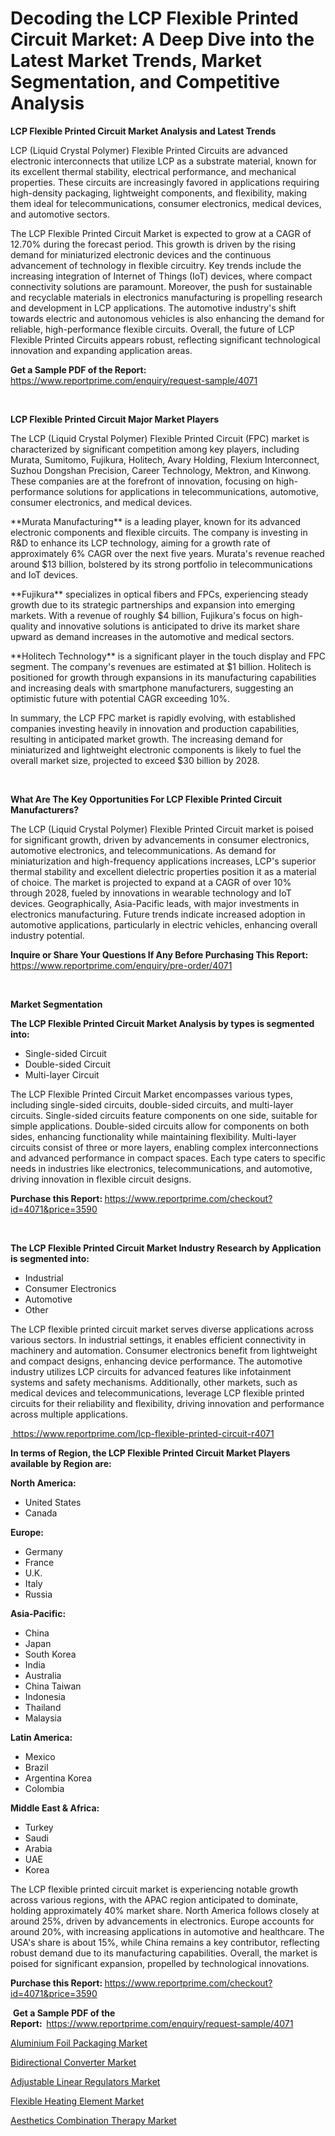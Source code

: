<p><h1>Decoding the LCP Flexible Printed Circuit Market: A Deep Dive into the Latest Market Trends, Market Segmentation, and Competitive Analysis</h1></p><p><strong>LCP Flexible Printed Circuit Market Analysis and Latest Trends</strong></p>
<p><p>LCP (Liquid Crystal Polymer) Flexible Printed Circuits are advanced electronic interconnects that utilize LCP as a substrate material, known for its excellent thermal stability, electrical performance, and mechanical properties. These circuits are increasingly favored in applications requiring high-density packaging, lightweight components, and flexibility, making them ideal for telecommunications, consumer electronics, medical devices, and automotive sectors.</p><p>The LCP Flexible Printed Circuit Market is expected to grow at a CAGR of 12.70% during the forecast period. This growth is driven by the rising demand for miniaturized electronic devices and the continuous advancement of technology in flexible circuitry. Key trends include the increasing integration of Internet of Things (IoT) devices, where compact connectivity solutions are paramount. Moreover, the push for sustainable and recyclable materials in electronics manufacturing is propelling research and development in LCP applications. The automotive industry's shift towards electric and autonomous vehicles is also enhancing the demand for reliable, high-performance flexible circuits. Overall, the future of LCP Flexible Printed Circuits appears robust, reflecting significant technological innovation and expanding application areas.</p></p>
<p><strong>Get a Sample PDF of the Report:&nbsp;</strong> <a href="https://www.reportprime.com/enquiry/request-sample/4071?utm_campaign=13&utm_medium=2&utm_source=Github&utm_content=ia&utm_term=15112024&utm_id=lcp-flexible-printed-circuit">https://www.reportprime.com/enquiry/request-sample/4071</a></p>
<p>&nbsp;</p>
<p><strong>LCP Flexible Printed Circuit Major Market Players</strong></p>
<p><p>The LCP (Liquid Crystal Polymer) Flexible Printed Circuit (FPC) market is characterized by significant competition among key players, including Murata, Sumitomo, Fujikura, Holitech, Avary Holding, Flexium Interconnect, Suzhou Dongshan Precision, Career Technology, Mektron, and Kinwong. These companies are at the forefront of innovation, focusing on high-performance solutions for applications in telecommunications, automotive, consumer electronics, and medical devices.</p><p>**Murata Manufacturing** is a leading player, known for its advanced electronic components and flexible circuits. The company is investing in R&D to enhance its LCP technology, aiming for a growth rate of approximately 6% CAGR over the next five years. Murata's revenue reached around $13 billion, bolstered by its strong portfolio in telecommunications and IoT devices.</p><p>**Fujikura** specializes in optical fibers and FPCs, experiencing steady growth due to its strategic partnerships and expansion into emerging markets. With a revenue of roughly $4 billion, Fujikura's focus on high-quality and innovative solutions is anticipated to drive its market share upward as demand increases in the automotive and medical sectors.</p><p>**Holitech Technology** is a significant player in the touch display and FPC segment. The company's revenues are estimated at $1 billion. Holitech is positioned for growth through expansions in its manufacturing capabilities and increasing deals with smartphone manufacturers, suggesting an optimistic future with potential CAGR exceeding 10%.</p><p>In summary, the LCP FPC market is rapidly evolving, with established companies investing heavily in innovation and production capabilities, resulting in anticipated market growth. The increasing demand for miniaturized and lightweight electronic components is likely to fuel the overall market size, projected to exceed $30 billion by 2028.</p></p>
<p>&nbsp;</p>
<p><strong>What Are The Key Opportunities For LCP Flexible Printed Circuit Manufacturers?</strong></p>
<p><p>The LCP (Liquid Crystal Polymer) Flexible Printed Circuit market is poised for significant growth, driven by advancements in consumer electronics, automotive electronics, and telecommunications. As demand for miniaturization and high-frequency applications increases, LCP's superior thermal stability and excellent dielectric properties position it as a material of choice. The market is projected to expand at a CAGR of over 10% through 2028, fueled by innovations in wearable technology and IoT devices. Geographically, Asia-Pacific leads, with major investments in electronics manufacturing. Future trends indicate increased adoption in automotive applications, particularly in electric vehicles, enhancing overall industry potential.</p></p>
<p><strong>Inquire or Share Your Questions If Any Before Purchasing This Report:</strong> <a href="https://www.reportprime.com/enquiry/pre-order/4071?utm_campaign=13&utm_medium=2&utm_source=Github&utm_content=ia&utm_term=15112024&utm_id=lcp-flexible-printed-circuit">https://www.reportprime.com/enquiry/pre-order/4071</a></p>
<p>&nbsp;</p>
<p><strong>Market Segmentation</strong></p>
<p><strong>The LCP Flexible Printed Circuit Market Analysis by types is segmented into:</strong></p>
<p><ul><li>Single-sided Circuit</li><li>Double-sided Circuit</li><li>Multi-layer Circuit</li></ul></p>
<p><p>The LCP Flexible Printed Circuit Market encompasses various types, including single-sided circuits, double-sided circuits, and multi-layer circuits. Single-sided circuits feature components on one side, suitable for simple applications. Double-sided circuits allow for components on both sides, enhancing functionality while maintaining flexibility. Multi-layer circuits consist of three or more layers, enabling complex interconnections and advanced performance in compact spaces. Each type caters to specific needs in industries like electronics, telecommunications, and automotive, driving innovation in flexible circuit designs.</p></p>
<p><strong>Purchase this Report:&nbsp;</strong><a href="https://www.reportprime.com/checkout?id=4071&price=3590&utm_campaign=13&utm_medium=2&utm_source=Github&utm_content=ia&utm_term=15112024&utm_id=lcp-flexible-printed-circuit">https://www.reportprime.com/checkout?id=4071&price=3590</a></p>
<p>&nbsp;</p>
<p><strong>The LCP Flexible Printed Circuit Market Industry Research by Application is segmented into:</strong></p>
<p><ul><li>Industrial</li><li>Consumer Electronics</li><li>Automotive</li><li>Other</li></ul></p>
<p><p>The LCP flexible printed circuit market serves diverse applications across various sectors. In industrial settings, it enables efficient connectivity in machinery and automation. Consumer electronics benefit from lightweight and compact designs, enhancing device performance. The automotive industry utilizes LCP circuits for advanced features like infotainment systems and safety mechanisms. Additionally, other markets, such as medical devices and telecommunications, leverage LCP flexible printed circuits for their reliability and flexibility, driving innovation and performance across multiple applications.</p></p>
<p><a href="https://www.reportprime.com/lcp-flexible-printed-circuit-r4071?utm_campaign=13&utm_medium=2&utm_source=Github&utm_content=ia&utm_term=15112024&utm_id=lcp-flexible-printed-circuit">&nbsp;https://www.reportprime.com/lcp-flexible-printed-circuit-r4071</a></p>
<p><strong>In terms of Region, the LCP Flexible Printed Circuit Market Players available by Region are:</strong></p>
<p>
    <p> <strong> North America: </strong>
        <ul>
            <li>United States</li>
            <li>Canada</li>
        </ul>
        </p> 
    <p> <strong> Europe: </strong>
        <ul>
            <li>Germany</li>
            <li>France</li>
            <li>U.K.</li>
            <li>Italy</li>
            <li>Russia</li>
        </ul>
        </p> 
    <p> <strong> Asia-Pacific: </strong>
        <ul>
            <li>China</li>
            <li>Japan</li>
            <li>South Korea</li>
            <li>India</li>
            <li>Australia</li>
            <li>China Taiwan</li>
            <li>Indonesia</li>
            <li>Thailand</li>
            <li>Malaysia</li>
        </ul>
        </p> 
    <p> <strong> Latin America: </strong>
        <ul>
            <li>Mexico</li>
            <li>Brazil</li>
            <li>Argentina Korea</li>
            <li>Colombia</li>
        </ul>
        </p> 
    <p> <strong> Middle East & Africa: </strong>
        <ul>
            <li>Turkey</li>
            <li>Saudi</li>
            <li>Arabia</li>
            <li>UAE</li>
            <li>Korea</li>
        </ul>
    </p>
    </p>
<p><p>The LCP flexible printed circuit market is experiencing notable growth across various regions, with the APAC region anticipated to dominate, holding approximately 40% market share. North America follows closely at around 25%, driven by advancements in electronics. Europe accounts for around 20%, with increasing applications in automotive and healthcare. The USA's share is about 15%, while China remains a key contributor, reflecting robust demand due to its manufacturing capabilities. Overall, the market is poised for significant expansion, propelled by technological innovations.</p></p>
<p><strong>Purchase this Report: </strong><a href="https://www.reportprime.com/checkout?id=4071&price=3590&utm_campaign=13&utm_medium=2&utm_source=Github&utm_content=ia&utm_term=15112024&utm_id=lcp-flexible-printed-circuit">https://www.reportprime.com/checkout?id=4071&price=3590</a></p>
<p>&nbsp;<strong>Get a Sample PDF of the Report:&nbsp;&nbsp;</strong><a href="https://www.reportprime.com/enquiry/request-sample/4071?utm_campaign=13&utm_medium=2&utm_source=Github&utm_content=ia&utm_term=15112024&utm_id=lcp-flexible-printed-circuit">https://www.reportprime.com/enquiry/request-sample/4071</a></p>
<p><strong></strong></p>
<p><p><a href="https://issuu.com/reportprime-2/docs/aluminium-foil-packaging-market-siz_1f30b0216ac4e7?utm_campaign=13&utm_medium=2&utm_source=Github&utm_content=ia&utm_term=15112024&utm_id=lcp-flexible-printed-circuit">Aluminium Foil Packaging Market</a></p><p><a href="https://github.com/Chiragrp22/Market-Research-Report-List-6/blob/main/bidirectional-converter-market.md?utm_campaign=13&utm_medium=2&utm_source=Github&utm_content=ia&utm_term=15112024&utm_id=lcp-flexible-printed-circuit">Bidirectional Converter Market</a></p><p><a href="https://github.com/MarciaRunte/Market-Research-Report-List-1/blob/main/adjustable-linear-regulators-market.md?utm_campaign=13&utm_medium=2&utm_source=Github&utm_content=ia&utm_term=15112024&utm_id=lcp-flexible-printed-circuit">Adjustable Linear Regulators Market</a></p><p><a href="https://www.linkedin.com/pulse/market-dynamics-future-trends-global-flexible-heating-element-vnwbf?utm_campaign=13&utm_medium=2&utm_source=Github&utm_content=ia&utm_term=15112024&utm_id=lcp-flexible-printed-circuit">Flexible Heating Element Market</a></p><p><a href="https://issuu.com/reportprime-2/docs/aesthetics-combination-therapy-mark_6a37e87c7c38d4?utm_campaign=13&utm_medium=2&utm_source=Github&utm_content=ia&utm_term=15112024&utm_id=lcp-flexible-printed-circuit">Aesthetics Combination Therapy Market</a></p></p>